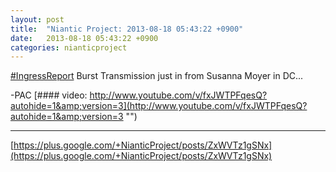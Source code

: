 ```yaml
---
layout: post
title:  "Niantic Project: 2013-08-18 05:43:22 +0900"
date:   2013-08-18 05:43:22 +0900
categories: nianticproject
---
```

[#IngressReport](https://plus.google.com/s/%23IngressReport "") Burst Transmission just in from Susanna Moyer in DC...

-PAC
[#### video: http://www.youtube.com/v/fxJWTPFqesQ?autohide=1&amp;version=3](http://www.youtube.com/v/fxJWTPFqesQ?autohide=1&amp;version=3 "")
- - -
[https://plus.google.com/+NianticProject/posts/ZxWVTz1gSNx](https://plus.google.com/+NianticProject/posts/ZxWVTz1gSNx)
